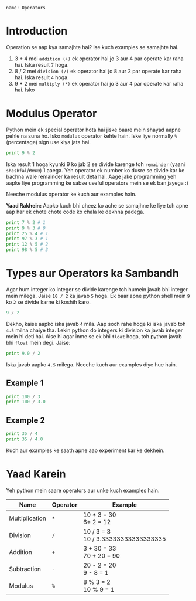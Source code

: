 ```ngMeta
name: Operators
```

# Introduction

Operation se aap kya samajhte hai? Ise kuch examples se samajhte hai.

1. 3 + 4 mei `addition (+)` ek operator hai jo 3 aur 4 par operate kar raha hai. Iska result `7` hoga.
2. 8 / 2 mei `division (/)` ek operator hai jo 8 aur 2 par operate kar raha hai. Iska result `4` hoga.
3. 9 * 2 mei `multiply (*)` ek operator hai jo 3 aur 4 par operate kar raha hai. Isko 

# Modulus Operator

Python mein ek special operator hota hai jiske baare mein shayad aapne pehle na suna ho. Isko `modulus` operator kehte hain. Iske liye normally `%` (percentage) sign use kiya jata hai.

```python
print 9 % 2
```

Iska result 1 hoga kyunki 9 ko jab 2 se divide karenge toh `remainder` (yaani `sheshfal`/`शेषफल`) 1 aaega. Yeh operator ek number ko dusre se divide kar ke bachna wale remainder ka result deta hai. Aage jake programming yeh aapke liye programming ke sabse useful operators mein se ek ban jayega :)

Neeche modulus operator ke kuch aur examples hain.

**Yaad Rakhein:** Aapko kuch bhi cheez ko ache se samajhne ke liye toh apne aap har ek chote chote code ko chala ke dekhna padega.

```python
print 7 % 2 # 1 
print 9 % 3 # 0
print 25 % 4 # 1
print 97 % 3 # 1
print 12 % 5 # 2
print 98 % 5 # 3
```

# Types aur Operators ka Sambandh

Agar hum integer ko integer se divide karenge toh humein javab bhi integer mein milega. Jaise `10 / 2` ka javab `5` hoga. Ek baar apne python shell mein `9` ko `2` se divide karne ki koshih karo.

```python
9 / 2
```

Dekho, kaise aapko iska javab `4` mila. Aap soch rahe hoge ki iska javab toh `4.5` milna chaiye tha. Lekin python do integers ki division ka javab integer mein hi deti hai. Aise hi agar inme se ek bhi `float` hoga, toh python javab bhi `float` mein degi. Jaise:

```python
print 9.0 / 2
```

Iska javab aapko `4.5` milega. Neeche kuch aur examples diye hue hain. 

## Example 1
```python
print 100 / 3
print 100 / 3.0
```

## Example 2
```python
print 35 / 4
print 35 / 4.0
```

Kuch aur examples ke saath apne aap experiment kar ke dekhein.


# Yaad Karein

Yeh python mein saare operators aur unke kuch examples hain.

| **Name**       	| **Operator** 	    | **Example**                         	    |
|----------------	|-------------------|----------------------------------------   |
| Multiplication 	| `*`            	| 10 * 3 = 30 <br> 6* 2 = 12               	|
| Division       	| `/`            	| 10 / 3 = 3 <br> 10 / 3.33333333333333335 	|
| Addition       	| `+`            	| 3 + 30 = 33 <br> 70 + 20 = 90            	|
| Subtraction    	| `-`            	| 20 - 2 = 20 <br> 9 - 8 = 1               	|
| Modulus        	| `%`            	| 8 % 3 = 2 <br> 10 % 9 = 1                	|